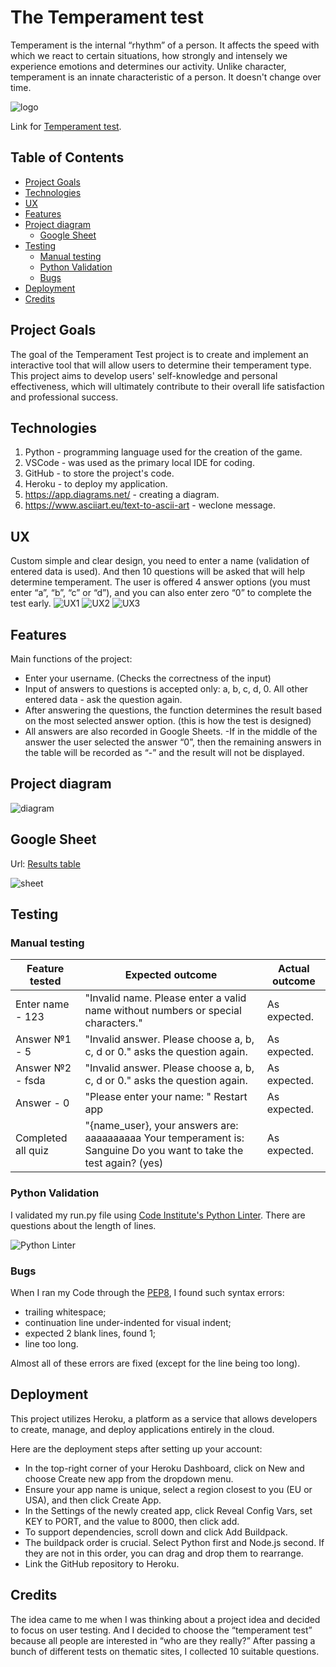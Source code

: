# The Temperament test

Temperament is the internal “rhythm” of a person. It affects the speed with which we react to certain situations, how strongly and intensely we experience emotions and determines our activity. Unlike character, temperament is an innate characteristic of a person. It doesn't change over time.

![logo](documents/logo.jpg)

Link for [Temperament test](https://temperament-test-66bc018c9c9e.herokuapp.com/).

## Table of Contents

- [Project Goals](#project-goals)
- [Technologies](#Technologies)
- [UX](#UX)
- [Features](#Features) 
- [Project diagram](#Project-diagram)
   * [Google Sheet](#Google_sheet)
- [Testing](#Testing)
   * [Manual testing](#Manual-testing)
   * [Python Validation](#Python-Validation)
   * [Bugs](#Bugs)
- [Deployment](#Deployment)
- [Credits](#Credits)

## Project Goals

The goal of the Temperament Test project is to create and implement an interactive tool that will allow users to determine their temperament type. This project aims to develop users' self-knowledge and personal effectiveness, which will ultimately contribute to their overall life satisfaction and professional success.
 

## Technologies

1. Python - programming language used for the creation of the game.
2. VSCode - was used as the primary local IDE for coding.
3. GitHub - to store the project's code.
4. Heroku - to deploy my application.
5. https://app.diagrams.net/ - creating a diagram.
6. https://www.asciiart.eu/text-to-ascii-art - weclone message.

## UX

Custom simple and clear design, you need to enter a name (validation of entered data is used). And then 10 questions will be asked that will help determine temperament. The user is offered 4 answer options (you must enter “a”, “b”, “c” or “d”), and you can also enter zero “0” to complete the test early.
![UX1](documents/ux1.jpg)
![UX2](documents/ux2.jpg)
![UX3](documents/ux3.jpg)

## Features

Main functions of the project:
- Enter your username. (Checks the correctness of the input)
- Input of answers to questions is accepted only: a, b, c, d, 0. All other entered data - ask the question again.
- After answering the questions, the function determines the result based on the most selected answer option. (this is how the test is designed)
- All answers are also recorded in Google Sheets.
-If in the middle of the answer the user selected the answer “0”, then the remaining answers in the table will be recorded as “-” and the result will not be displayed.

## Project diagram

![diagram](documents/diagram.jpg)

## Google Sheet

Url: [Results table](https://docs.google.com/spreadsheets/d/1BAiL0u5fYRj7r1hpuZ9WNJaa9G3JLr8MaOBxqov8h0M/edit?usp=sharing)

![sheet](documents/sheet.jpg)

## Testing

### Manual testing

| Feature tested                                    | Expected outcome                                                                  | Actual outcome |
| ------------------------------------------------- | --------------------------------------------------------------------------------- | -------------- |
| Enter name - 123                                  | "Invalid name. Please enter a valid name without numbers or special characters."  | As expected.   |
| Answer №1 - 5                                     | "Invalid answer. Please choose a, b, c, d or 0." asks the question again.         | As expected.   |
| Answer №2 - fsda                                  | "Invalid answer. Please choose a, b, c, d or 0." asks the question again.         | As expected.   |
| Answer - 0                                        | "Please enter your name: " Restart app                                            | As expected.   |
| Completed all quiz                                | "{name_user}, your answers are: aaaaaaaaaa Your temperament is: Sanguine Do you want to take the test again? (yes) | As expected.   | 

### Python Validation

I validated my run.py file using [Code Institute's Python Linter](https://pep8ci.herokuapp.com/#).
There are questions about the length of lines.

![Python Linter](documents/python_linter.jpg)

### Bugs

When I ran my Code through the [PEP8](https://pep8ci.herokuapp.com/#), I found such syntax errors:

- trailing whitespace;
- continuation line under-indented for visual indent;
- expected 2 blank lines, found 1;
- line too long.

Almost all of these errors are fixed (except for the line being too long).


## Deployment

This project utilizes Heroku, a platform as a service that allows developers to create, manage, and deploy applications entirely in the cloud.

Here are the deployment steps after setting up your account:
- In the top-right corner of your Heroku Dashboard, click on New and choose Create new app from the dropdown menu.
- Ensure your app name is unique, select a region closest to you (EU or USA), and then click Create App.
- In the Settings of the newly created app, click Reveal Config Vars, set KEY to PORT, and the value to 8000, then click add.
- To support dependencies, scroll down and click Add Buildpack.
- The buildpack order is crucial. Select Python first and Node.js second. If they are not in this order, you can drag and drop them to rearrange.
- Link the GitHub repository to Heroku.

## Credits

The idea came to me when I was thinking about a project idea and decided to focus on user testing. And I decided to choose the “temperament test” because all people are interested in “who are they really?” After passing a bunch of different tests on thematic sites, I collected 10 suitable questions.
